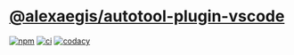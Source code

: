 # [@alexaegis/autotool-plugin-vscode](https://github.com/AlexAegis/js-tooling/tree/master/packages/autotool-plugin-vscode)

[![npm](https://img.shields.io/npm/v/@alexaegis/autotool-plugin-vscode/latest)](https://www.npmjs.com/package/@alexaegis/autotool-plugin-vscode)
[![ci](https://github.com/AlexAegis/js-tooling/actions/workflows/cicd.yml/badge.svg)](https://github.com/AlexAegis/js-tooling/actions/workflows/cicd.yml)
[![codacy](https://app.codacy.com/project/badge/Grade/7939332dc9454dc1b0529e720ff902e6)](https://www.codacy.com/gh/AlexAegis/js-tooling/dashboard?utm_source=github.com&utm_medium=referral&utm_content=AlexAegis/js-tooling&utm_campaign=Badge_Grade)
